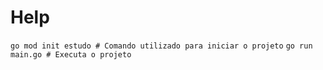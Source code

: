 # Help

`go mod init estudo # Comando utilizado para iniciar o projeto`
`go run main.go # Executa o projeto`